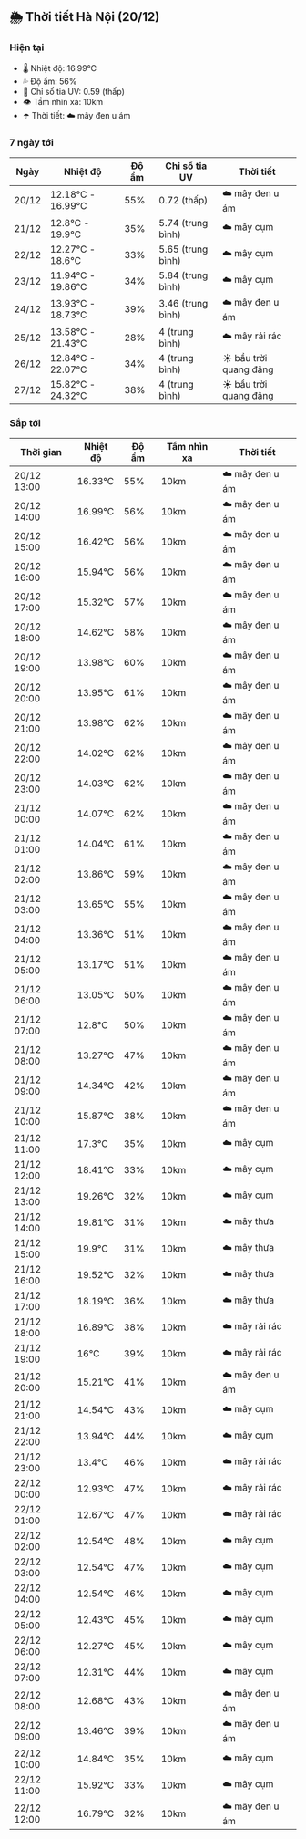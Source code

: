 ## 🌦️ Thời tiết Hà Nội (20/12)

### Hiện tại

- 🌡️ Nhiệt độ: 16.99℃
- 💦 Độ ẩm: 56%
- 🌟 Chỉ số tia UV: 0.59 (thấp)
- 👁️ Tầm nhìn xa: 10km
- ☂️ Thời tiết: ☁️ mây đen u ám

### 7 ngày tới

| Ngày | Nhiệt độ | Độ ẩm | Chỉ số tia UV | Thời tiết |
| --- | --- | --- | --- | --- |
| 20/12 | 12.18℃ - 16.99℃ | 55% | 0.72 (thấp) | ☁️ mây đen u ám |
| 21/12 | 12.8℃ - 19.9℃ | 35% | 5.74 (trung bình) | ☁️ mây cụm |
| 22/12 | 12.27℃ - 18.6℃ | 33% | 5.65 (trung bình) | ☁️ mây cụm |
| 23/12 | 11.94℃ - 19.86℃ | 34% | 5.84 (trung bình) | ☁️ mây cụm |
| 24/12 | 13.93℃ - 18.73℃ | 39% | 3.46 (trung bình) | ☁️ mây đen u ám |
| 25/12 | 13.58℃ - 21.43℃ | 28% | 4 (trung bình) | ☁️ mây rải rác |
| 26/12 | 12.84℃ - 22.07℃ | 34% | 4 (trung bình) | ☀️ bầu trời quang đãng |
| 27/12 | 15.82℃ - 24.32℃ | 38% | 4 (trung bình) | ☀️ bầu trời quang đãng |

### Sắp tới

| Thời gian | Nhiệt độ | Độ ẩm | Tầm nhìn xa | Thời tiết |
| --- | --- | --- | --- | --- |
| 20/12 13:00 | 16.33℃ | 55% | 10km | ☁️ mây đen u ám |
| 20/12 14:00 | 16.99℃ | 56% | 10km | ☁️ mây đen u ám |
| 20/12 15:00 | 16.42℃ | 56% | 10km | ☁️ mây đen u ám |
| 20/12 16:00 | 15.94℃ | 56% | 10km | ☁️ mây đen u ám |
| 20/12 17:00 | 15.32℃ | 57% | 10km | ☁️ mây đen u ám |
| 20/12 18:00 | 14.62℃ | 58% | 10km | ☁️ mây đen u ám |
| 20/12 19:00 | 13.98℃ | 60% | 10km | ☁️ mây đen u ám |
| 20/12 20:00 | 13.95℃ | 61% | 10km | ☁️ mây đen u ám |
| 20/12 21:00 | 13.98℃ | 62% | 10km | ☁️ mây đen u ám |
| 20/12 22:00 | 14.02℃ | 62% | 10km | ☁️ mây đen u ám |
| 20/12 23:00 | 14.03℃ | 62% | 10km | ☁️ mây đen u ám |
| 21/12 00:00 | 14.07℃ | 62% | 10km | ☁️ mây đen u ám |
| 21/12 01:00 | 14.04℃ | 61% | 10km | ☁️ mây đen u ám |
| 21/12 02:00 | 13.86℃ | 59% | 10km | ☁️ mây đen u ám |
| 21/12 03:00 | 13.65℃ | 55% | 10km | ☁️ mây đen u ám |
| 21/12 04:00 | 13.36℃ | 51% | 10km | ☁️ mây đen u ám |
| 21/12 05:00 | 13.17℃ | 51% | 10km | ☁️ mây đen u ám |
| 21/12 06:00 | 13.05℃ | 50% | 10km | ☁️ mây đen u ám |
| 21/12 07:00 | 12.8℃ | 50% | 10km | ☁️ mây đen u ám |
| 21/12 08:00 | 13.27℃ | 47% | 10km | ☁️ mây đen u ám |
| 21/12 09:00 | 14.34℃ | 42% | 10km | ☁️ mây đen u ám |
| 21/12 10:00 | 15.87℃ | 38% | 10km | ☁️ mây đen u ám |
| 21/12 11:00 | 17.3℃ | 35% | 10km | ☁️ mây cụm |
| 21/12 12:00 | 18.41℃ | 33% | 10km | ☁️ mây cụm |
| 21/12 13:00 | 19.26℃ | 32% | 10km | ☁️ mây cụm |
| 21/12 14:00 | 19.81℃ | 31% | 10km | ☁️ mây thưa |
| 21/12 15:00 | 19.9℃ | 31% | 10km | ☁️ mây thưa |
| 21/12 16:00 | 19.52℃ | 32% | 10km | ☁️ mây thưa |
| 21/12 17:00 | 18.19℃ | 36% | 10km | ☁️ mây thưa |
| 21/12 18:00 | 16.89℃ | 38% | 10km | ☁️ mây rải rác |
| 21/12 19:00 | 16℃ | 39% | 10km | ☁️ mây rải rác |
| 21/12 20:00 | 15.21℃ | 41% | 10km | ☁️ mây đen u ám |
| 21/12 21:00 | 14.54℃ | 43% | 10km | ☁️ mây cụm |
| 21/12 22:00 | 13.94℃ | 44% | 10km | ☁️ mây cụm |
| 21/12 23:00 | 13.4℃ | 46% | 10km | ☁️ mây rải rác |
| 22/12 00:00 | 12.93℃ | 47% | 10km | ☁️ mây rải rác |
| 22/12 01:00 | 12.67℃ | 47% | 10km | ☁️ mây rải rác |
| 22/12 02:00 | 12.54℃ | 48% | 10km | ☁️ mây cụm |
| 22/12 03:00 | 12.54℃ | 47% | 10km | ☁️ mây cụm |
| 22/12 04:00 | 12.54℃ | 46% | 10km | ☁️ mây cụm |
| 22/12 05:00 | 12.43℃ | 45% | 10km | ☁️ mây cụm |
| 22/12 06:00 | 12.27℃ | 45% | 10km | ☁️ mây cụm |
| 22/12 07:00 | 12.31℃ | 44% | 10km | ☁️ mây cụm |
| 22/12 08:00 | 12.68℃ | 43% | 10km | ☁️ mây đen u ám |
| 22/12 09:00 | 13.46℃ | 39% | 10km | ☁️ mây đen u ám |
| 22/12 10:00 | 14.84℃ | 35% | 10km | ☁️ mây cụm |
| 22/12 11:00 | 15.92℃ | 33% | 10km | ☁️ mây cụm |
| 22/12 12:00 | 16.79℃ | 32% | 10km | ☁️ mây đen u ám |
